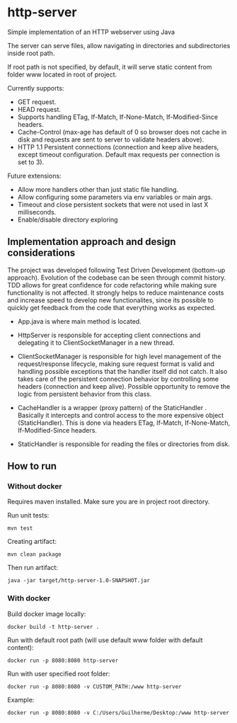 
# http-server

Simple implementation of an HTTP webserver using Java

The server can serve files, allow navigating in directories and subdirectories inside root path.

If root path is not specified, by default, it will serve static content from folder www located in root of project.

Currently supports:
- GET request.
- HEAD request.
- Supports handling ETag, If-Match, If-None-Match, If-Modified-Since headers.
- Cache-Control (max-age has default of 0 so browser does not cache in disk and requests are sent to server to validate headers above).
- HTTP 1.1 Persistent connections (connection and keep alive headers, except timeout configuration. Default max requests per connection is set to 3).

Future extensions:
- Allow more handlers other than just static file handling.
- Allow configuring some parameters via env variables or main args.
- Timeout and close persistent sockets that were not used in last X milliseconds.
- Enable/disable directory exploring

## Implementation approach and design considerations
The project was developed following Test Driven Development (bottom-up approach). Evolution of the codebase can be seen through commit history.
TDD allows for great confidence for code refactoring while making sure functionality is not affected. It strongly helps to reduce maintenance costs and increase speed to develop new functionalites, since its possible to quickly get feedback from the code that everything works as expected.

- App.java is where main method is located.


- HttpServer is responsible for accepting client connections and delegating it to ClientSocketManager in a new thread.


- ClientSocketManager is responsible for high level management of the request/response lifecycle, making sure request format is valid and handling possible exceptions that the handler itself did not catch. It also takes care of the persistent connection behavior by controlling some headers (connection and keep alive). Possible opportunity to remove the logic from persistent behavior from this class.  


- CacheHandler is a wrapper (proxy pattern) of the StaticHandler . Basically it intercepts and control access to the more expensive object (StaticHandler). This is done via headers ETag, If-Match, If-None-Match, If-Modified-Since headers.


- StaticHandler is responsible for reading the files or directories from disk.

## How to run

### Without docker
Requires maven installed.
Make sure you are in project root directory.

Run unit tests:

    mvn test

Creating artifact:

    mvn clean package

Then run artifact:

    java -jar target/http-server-1.0-SNAPSHOT.jar


### With docker

Build docker image locally:

    docker build -t http-server .


Run with default root path (will use default www folder with default content):


    docker run -p 8080:8080 http-server


Run with user specified root folder:

    docker run -p 8080:8080 -v CUSTOM_PATH:/www http-server

Example:

    docker run -p 8080:8080 -v C:/Users/Guilherme/Desktop:/www http-server
